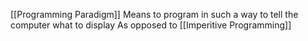 [[Programming Paradigm]]
Means to program in such a way to tell the computer what to display
As opposed to [[Imperitive Programming]]